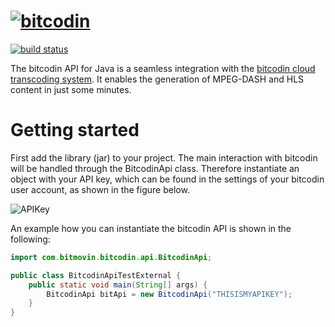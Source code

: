 # [![bitcodin](http://www.bitcodin.com/wp-content/uploads/2014/10/bitcodin-small.gif)](http://www.bitcodin.com)
[![build status](https://travis-ci.org/bitmovin/bitcodin-java.svg)](https://travis-ci.org/bitmovin/bitcodin-java)

The bitcodin API for Java is a seamless integration with the [bitcodin cloud transcoding system](http://www.bitcodin.com). It enables the generation of MPEG-DASH and HLS content in just some minutes.

# Getting started
First add the library (jar) to your project. The main interaction with bitcodin will be handled through the BitcodinApi class. Therefore instantiate an object with your API key, which can be found in the settings of your bitcodin user account, as shown in the figure below.

![APIKey](http://www.bitcodin.com/wp-content/uploads/2015/06/api_key.png)

An example how you can instantiate the bitcodin API is shown in the following:

```java
import com.bitmovin.bitcodin.api.BitcodinApi;

public class BitcodinApiTestExternal {
    public static void main(String[] args) {
        BitcodinApi bitApi = new BitcodinApi("THISISMYAPIKEY");
    }
}
```

